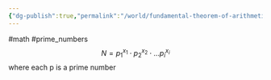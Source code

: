 ```yaml
---
{"dg-publish":true,"permalink":"/world/fundamental-theorem-of-arithmetic/"}
---
```


#math #prime_numbers  
$$
N = p_{1}^{x_{1}} \cdot p_{2}^{x_{2}} \cdot \dots p_{i}^{x_{i}}
$$
where each p is a prime number